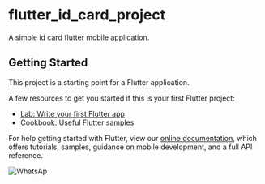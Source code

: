 # flutter_id_card_project

A simple id card flutter mobile application.

## Getting Started

This project is a starting point for a Flutter application.

A few resources to get you started if this is your first Flutter project:

- [Lab: Write your first Flutter app](https://flutter.dev/docs/get-started/codelab)
- [Cookbook: Useful Flutter samples](https://flutter.dev/docs/cookbook)

For help getting started with Flutter, view our
[online documentation](https://flutter.dev/docs), which offers tutorials,
samples, guidance on mobile development, and a full API reference.

![WhatsAp](https://user-images.githubusercontent.com/26230006/69492818-55df3f00-0ecd-11ea-8e99-d7469a18fea3.jpeg)

